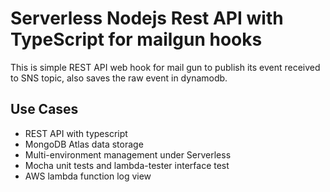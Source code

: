 # Serverless Nodejs Rest API with TypeScript for mailgun hooks

This is simple REST API web hook for mail gun to publish its event received to SNS topic, also
saves the raw event in dynamodb.

## Use Cases

- REST API with typescript
- MongoDB Atlas data storage
- Multi-environment management under Serverless
- Mocha unit tests and lambda-tester interface test
- AWS lambda function log view
